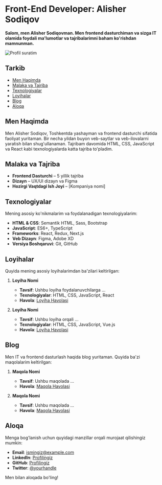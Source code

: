 # Front-End Developer: Alisher Sodiqov

**Salom, men Alisher Sodiqovman. Men frontend dasturchiman va sizga IT olamida foydali ma'lumotlar va tajribalarimni baham ko'rishdan mamnunman.**

![Profil suratim](link_to_your_profile_picture.png)

## Tarkib

- [Men Haqimda](#men-haqimda)
- [Malaka va Tajriba](#malaka-va-tajriba)
- [Texnologiyalar](#texnologiyalar)
- [Loyihalar](#loyihalar)
- [Blog](#blog)
- [Aloqa](#aloqa)

## Men Haqimda

Men Alisher Sodiqov, Toshkentda yashayman va frontend dasturchi sifatida faoliyat yuritaman. Bir necha yildan buyon veb-saytlar va veb-ilovalarni yaratish bilan shug'ullanaman. Tajribam davomida HTML, CSS, JavaScript va React kabi texnologiyalarda katta tajriba to'pladim.

## Malaka va Tajriba

- **Frontend Dasturchi** – 5 yillik tajriba
- **Dizayn** – UX/UI dizayn va Figma
- **Hozirgi Vaqtdagi Ish Joyi** – [Kompaniya nomi]

## Texnologiyalar

Mening asosiy ko'nikmalarim va foydalanadigan texnologiyalarim:

- **HTML & CSS**: Semantik HTML, Sass, Bootstrap
- **JavaScript**: ES6+, TypeScript
- **Frameworks**: React, Redux, Next.js
- **Veb Dizayn**: Figma, Adobe XD
- **Versiya Boshqaruvi**: Git, GitHub

## Loyihalar

Quyida mening asosiy loyihalarimdan ba'zilari keltirilgan:

1. **Loyiha Nomi**
   - **Tavsif**: Ushbu loyiha foydalanuvchilarga ...
   - **Texnologiyalar**: HTML, CSS, JavaScript, React
   - **Havola**: [Loyiha Havolasi](link_to_project)

2. **Loyiha Nomi**
   - **Tavsif**: Ushbu loyiha orqali ...
   - **Texnologiyalar**: HTML, CSS, JavaScript, Vue.js
   - **Havola**: [Loyiha Havolasi](link_to_project)

## Blog

Men IT va frontend dasturlash haqida blog yuritaman. Quyida ba'zi maqolalarim keltirilgan:

1. **Maqola Nomi**
   - **Tavsif**: Ushbu maqolada ...
   - **Havola**: [Maqola Havolasi](link_to_article)

2. **Maqola Nomi**
   - **Tavsif**: Ushbu maqolada ...
   - **Havola**: [Maqola Havolasi](link_to_article)

## Aloqa

Menga bog'lanish uchun quyidagi manzillar orqali murojaat qilishingiz mumkin:

- **Email**: [ismingiz@example.com](mailto:ismingiz@example.com)
- **LinkedIn**: [Profilingiz](https://www.linkedin.com/in/yourprofile)
- **GitHub**: [Profilingiz](https://github.com/yourprofile)
- **Twitter**: [@yourhandle](https://twitter.com/yourhandle)

Men bilan aloqada bo'ling!
